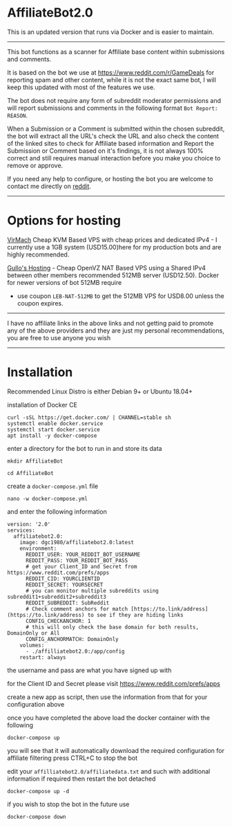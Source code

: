 # AffiliateBot2.0

This is an updated version that runs via Docker and is easier to maintain.

---

This bot functions as a scanner for Affiliate base content within submissions and comments.

It is based on the bot we use at https://www.reddit.com/r/GameDeals for reporting spam and other content, while it is not the exact same bot, I will keep this updated with most of the features we use.

The bot does not require any form of subreddit moderator permissions and will report submissions and comments in the following format `Bot Report: REASON`.

When a Submission or a Comment is submitted within the chosen subreddit, the bot will extract all the URL's check the URL and also check the content of the linked sites to check for Affiliate based information and Report the Submission or Comment based on it's findings, it is not always 100% correct and still requires manual interaction before you make you choice to remove or approve.

If you need any help to configure, or hosting the bot you are welcome to contact me directly on [reddit](https://www.reddit.com/user/dgc1980/).

---

# Options for hosting

[VirMach](https://virmach.com/special-offers/) Cheap KVM Based VPS with cheap prices and dedicated IPv4 - I currently use a 1GB system (USD15.00)here for my production bots and are highly recommended.

[Gullo's Hosting](https://hosting.gullo.me/pricing) - Cheap OpenVZ NAT Based VPS using a Shared IPv4 between other members recommended 512MB server (USD12.50). Docker for newer versions of bot 512MB require

* use coupon `LEB-NAT-512MB` to get the 512MB VPS for USD8.00 unless the coupon expires.



---
I have no affiliate links in the above links and not getting paid to promote any of the above providers and they are just my personal recommendations, you are free to use anyone you wish

---

# Installation

Recommended Linux Distro is either Debian 9+ or Ubuntu 18.04+

installation of Docker CE

```
curl -sSL https://get.docker.com/ | CHANNEL=stable sh
systemctl enable docker.service
systemctl start docker.service
apt install -y docker-compose
```

enter a directory for the bot to run in and store its data

`mkdir AffiliateBot`

`cd AffiliateBot`

create a `docker-compose.yml` file

`nano -w docker-compose.yml`

and enter the following information

```
version: '2.0'
services:
  affiliatebot2.0:
    image: dgc1980/affiliatebot2.0:latest
    environment:
      REDDIT_USER: YOUR_REDDIT_BOT_USERNAME
      REDDIT_PASS: YOUR_REDDIT_BOT_PASS
      # get your Client_ID and Secret from https://www.reddit.com/prefs/apps
      REDDIT_CID: YOURCLIENTID
      REDDIT_SECRET: YOURSECRET
      # you can monitor multiple subreddits using subreddit1+subreddit2+subreddit3
      REDDIT_SUBREDDIT: SubReddit
      # Check comment anchors for match [https://to.link/address](https://to.link/address) to see if they are hiding links
      CONFIG_CHECKANCHOR: 1
      # this will only check the base domain for both results, DomainOnly or All
      CONFIG_ANCHORMATCH: DomainOnly
    volumes:
      - ./affilliatebot2.0:/app/config
    restart: always
```

the username and pass are what you have signed up with

for the Client ID and Secret please visit https://www.reddit.com/prefs/apps

create a new app as script, then use the information from that for your configuration above

once you have completed the above load the docker container with the following

`docker-compose up`

you will see that it will automatically download the required configuration for affiliate filtering press CTRL+C to stop the bot

edit your `affilliatebot2.0/affiliatedata.txt` and such with additional information if required then restart the bot detached

`docker-compose up -d`

if you wish to stop the bot in the future use

`docker-compose down`
